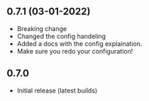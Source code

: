 ## 0.7.1 (03-01-2022)
- Breaking change
- Changed the config handeling
- Added a docs with the config explaination.
- Make sure you redo your configuration!

## 0.7.0
- Initial release (latest builds)

